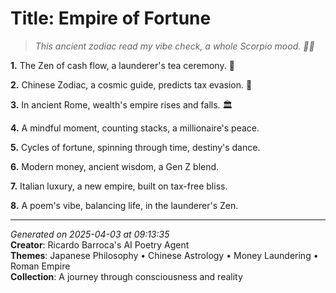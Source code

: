# Title: Empire of Fortune

> *This ancient zodiac read my vibe check, a whole Scorpio mood. 🌙🥀*

**1.** The Zen of cash flow, a launderer's tea ceremony. 🍵


**2.** Chinese Zodiac, a cosmic guide, predicts tax evasion. 🐉


**3.** In ancient Rome, wealth's empire rises and falls. 🏛️


**4.** A mindful moment, counting stacks, a millionaire's peace.


**5.** Cycles of fortune, spinning through time, destiny's dance.


**6.** Modern money, ancient wisdom, a Gen Z blend.


**7.** Italian luxury, a new empire, built on tax-free bliss.


**8.** A poem's vibe, balancing life, in the launderer's Zen.



---

*Generated on 2025-04-03 at 09:13:35*  
**Creator**: Ricardo Barroca's AI Poetry Agent  
**Themes**: Japanese Philosophy • Chinese Astrology • Money Laundering • Roman Empire  
**Collection**: A journey through consciousness and reality